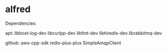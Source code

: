 # alfred

Dependencies:

apt:
libbost-log-dev
libcurlpp-dev
libfmt-dev
libhiredis-dev
librabbitmq-dev

github:
aws-cpp-sdk
redis-plus-plus
SimpleAmqpClient

